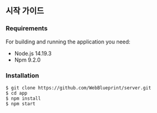 ## 시작 가이드
### Requirements
For building and running the application you need:
- Node.js 14.19.3
- Npm 9.2.0

### Installation
```
$ git clone https://github.com/WebBlueprint/server.git
$ cd app
$ npm install
$ npm start
```

